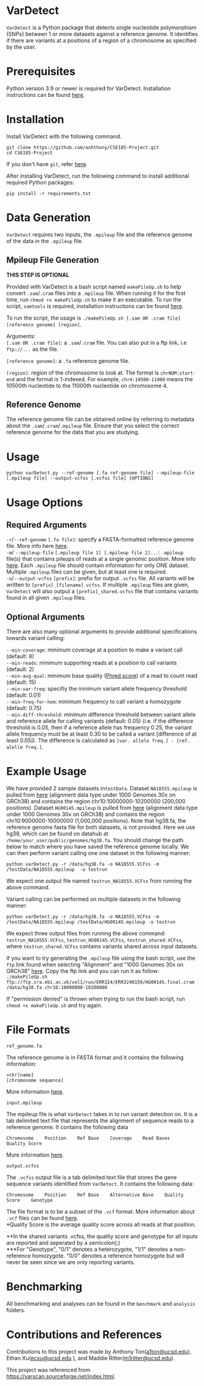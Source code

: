 # VarDetect
`VarDetect` is a Python package that detects single nucleotide polymorphism (SNPs) between 1 or more datasets against a reference genome. It identifies if there are variants at a positions of a region of a chromosome as specified by the user.

# Prerequisites
Python version 3.9 or newer is required for VarDetect. Installation instructions can be found [here](https://www.python.org/downloads/).

# Installation
Install VarDetect with the following command. 
```
git clone https://github.com/anhthony/CSE185-Project.git
cd CSE185-Project
```

If you don't have `git`, refer [here](https://github.com/git-guides/install-git).

After installing VarDetect, run the following command to install additional required Python packages:

```
pip install -r requirements.txt
```

# Data Generation
`VarDetect` requires two inputs, the `.mpileup` file and the reference genome of the data in the `.mpileup` file. 
## Mpileup File Generation

****THIS STEP IS OPTIONAL****

Provided with VarDetect is a bash script named `makePileUp.sh` to help convert `.sam`/`.cram` files into a `.mpileup` file. When running it for the first time, run `chmod +x makePileUp.sh` to make it an executable. To run the script, `samtools` is required, installation instructions can be found [here](https://www.htslib.org/download/).

To run the script, the usage is `./makePileUp.sh [.sam OR .cram file] [reference genome] [region]`.

Arguments:\
`[.sam OR .cram file]`:  a `.sam`/`.cram` file. You can also put in a ftp link, i.e `ftp://...` as the file.

`[reference genome]`: a `.fa` reference genome file.

`[region]`: region of the chromosome to look at. The format is `chrNUM:start-end` and the format is 1-indexed. For example, `chr4:10500-11000` means the 10500th nucleotide to the 11000th nucleotide on chromosome 4.

## Reference Genome
The reference genome file can be obtained online by referring to metadata about the `.sam`/`.cram`/`.mpileup` file. Ensure that you select the correct reference genome for the data that you are studying. 
# Usage
```
python varDetect.py --ref-genome [.fa ref-genome file] --mpileup-file [.mpileup file] --output-vcfss [.vcfss file] [OPTIONS]
```

# Usage Options
## Required Arguments 
    
`-r`/`--ref-genome` `[.fa file]`: specify a FASTA-formatted reference genome file. More info here [here](https://zhanggroup.org/FASTA/#:~:text=FASTA%20format%20is%20a%20text,by%20lines%20of%20sequence%20data.).   
`-m`/ `--mpileup-file` `[.mpileup file 1] [.mpileup file 2]...`: `.mpileup` file(s) that contains pileups of reads at a single genomic position. More info [here](https://www.htslib.org/doc/samtools-mpileup.html). Each `.mpileup` file should contain information for only ONE dataset. Multiple `.mpileup` files can be given, but at least one is required.   
`-o`/`--output-vcfss` `[prefix]`: prefix for output `.vcfss` file. All variants will be written to `[prefix]_[filename].vcfss`. If multiple `.mpileup` files are given, `VarDetect` will also output a `[prefix]_shared.vcfss` file that contains variants found in all given `.mpileup` files.

## Optional Arguments
There are also many optional arguments to provide additional specifications towards variant calling:  
   
```--min-coverage```: minimum coverage at a position to make a variant call (default: 8)   
```--min-reads```: minimum supporting reads at a position to call variants (default: 2)  
```--min-avg-qual```: minimum base quality ([Phred score](https://www.drive5.com/usearch/manual/quality_score.html)) of a read to count read (default: 15)     
```--min-var-freq```: specifiy the minimum variant allele frequency threshold (default: 0.01)  
```--min-freq-for-hom```: minimum frequency to call variant a homozygote (default: 0.75)   
```--min-diff-threshold```:  minimum difference threshold between variant allele and reference allele for calling variants (default: 0.05) (i.e. if the difference threshold is 0.05, then if a reference allele has frequency 0.25, the variant allele frequency must be at least 0.30 to be called a variant [difference of at least 0.05]). The difference is calculated as `[var. allele freq.] - [ref. alelle freq.]`.

# Example Usage 

We have provided 2 sample datasets in`testData`. Dataset `NA18555.mpileup` is pulled from [here](https://www.internationalgenome.org/data-portal/sample/NA18555) (alignment data type under 1000 Genomes 30x on GRCh38) and contains the region chr10:10000000-10200000 (200,000 positions). Dataset `HG00145.mpileup` is pulled from [here](https://www.internationalgenome.org/data-portal/sample/HG00145) (alignment data type under 1000 Genomes 30x on GRCh38) and contains the region chr10:9000000-10000000 (1,000,000 positions). Note that hg38.fa, the reference genome fasta file for both datasets, is not provided. Here we use hg38, which can be found on datahub at `/home/your_user/public/genomes/hg38.fa`. You should change the path below to match where you have saved the reference genome locally. We can then perform variant calling one one dataset in the following manner:
```
python varDetect.py -r /data/hg38.fa -o NA18555.VCFss -m /testData/NA18555.mpileup  -o testrun
```
We expect one output file named `testrun_NA18555.VCFss` from running the above command. 

Variant calling can be performed on multiple datasets in the following manner:

```
python varDetect.py -r /data/hg38.fa -o NA18555.VCFss -m /testData/NA18555.mpileup /testData/HG00145.mpileup -o testrun
```

We expect three output files from running the above command: `testrun_NA18555.VCFss`, `testrun_HG00145.VCFss`, `testrun_shared.VCFss`, where `testrun_shared.VCFss` contains variants shared across input datasets. 

If you want to try generating the `.mpileup` file using the bash script, use the `ftp` link found when selecting "Alignment" and "1000 Genomes 30x on GRCh38" [here](https://www.internationalgenome.org/data-portal/sample/NA18555). Copy the ftp link and you can run it as follow:
`./makePileUp.sh ftp://ftp.sra.ebi.ac.uk/vol1/run/ERR324/ERR3240150/HG00145.final.cram /data/hg38.fa chr10:10000000-10200000`

If "permission denied" is thrown when trying to run the bash script, run `chmod +x makePileUp.sh` and try again.

# File Formats
```ref_genome.fa```   
   
The reference genome is in FASTA format and it contains the following information:
```
>chr[name]
[chromosome sequence]
```

More information [here](https://zhanggroup.org/FASTA/#:~:text=FASTA%20format%20is%20a%20text,by%20lines%20of%20sequence%20data.).

      
```input.mpileup```   
   
The mpileup file is what ```VarDetect``` takes in to run variant detection on. It is a tab delimited text file that represents the alignment of sequence reads to a reference genome. It contains the following data
```
Chromosome    Position    Ref Base    Coverage    Read Bases    Quality Score
```

More information [here](https://www.htslib.org/doc/samtools-mpileup.html).
    
```output.vcfss```   
    
The `.vcfss` output file is a tab delimited text file that stores the gene sequence variants identified from  ```VarDetect```. It contains the following data:
```
Chromosome    Position    Ref Base    Alternative Base    Quality Score    Genotype
```


The file format is to be a subset of the `.vcf` format. More information about `.vcf` files can be found [here](https://samtools.github.io/hts-specs/VCFv4.2.pdf).  
*Quality Score is the average quality score across all reads at that position.  

**In the shared variants .vcfss, the quality score and genotype for all inputs are reported and seperated by a semicolon(;)  
***For "Genotype", "0/1" denotes a heterozygote, "1/1" denotes a non-reference homozygote. "0/0" denotes a reference homozygote but will never be seen since we are only reporting variants.

# Benchmarking

All benchmarking and analyses can be found in the `benchmark` and `analysis` folders.

# Contributions and References
Contributions to this project was made by Anthony Ton(a1ton@ucsd.edu), Ethan Xu(ecxu@ucsd.edu
), and Maddie Ritter(m1ritter@ucsd.edu).

This project was referenced from https://varscan.sourceforge.net/index.html.